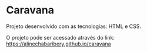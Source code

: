 # Caravana

Projeto desenvolvido com as tecnologias: HTML e CSS.

O projeto pode ser acessado através do link: https://alinechabaribery.github.io/caravana
